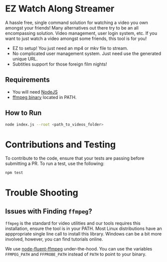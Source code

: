 # EZ Watch Along Streamer

A hassle free, single command solution for watching a video you own amongst your friends!
Many alternatives out there try to be an all encompassing solution. Video management, user login system, etc.
If you want to just watch a video amongst some friends, this tool is for you!

* EZ to setup! You just need an mp4 or mkv file to stream.
* No complicated user management system. Just need use the generated unique URL.
* Subtitles support for those foreign film nights!

## Requirements

* You will need [NodeJS](https://nodejs.org/en)
* [ffmpeg binary](https://ffmpeg.org/download.html) located in PATH.

## How to Run

```bash
node index.js --root <path_to_videos_folder>
```

# Contributions and Testing

To contribute to the code, ensure that your tests are passing before submitting a PR.
To run a test, use the following:

```bash
npm test
```

# Trouble Shooting

## Issues with Finding `ffmpeg`?

`ffmpeg` is the standard for video utilities and our tools requires this installation, ensure the tool is in your PATH.
Most Linux distributions have an apppropriate single line call to install this library.
Windows can be a bit more involved, however, you can find tutorials online.

We use [node-fluent-ffmpeg](https://github.com/fluent-ffmpeg/node-fluent-ffmpeg) under-the-hood.
You can use the variables `FFMPEG_PATH` and `FFPROBE_PATH` instead of `PATH` to point to your binary.



